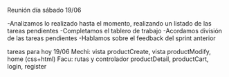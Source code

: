 Reunión día sábado 19/06

-Analizamos lo realizado hasta el momento, realizando un listado de las tareas pendientes
-Completamos el tablero de trabajo
-Acordamos división de las tareas pendientes
-Hablamos sobre el feedback del sprint anterior


tareas para hoy 19/06
Mechi: vista productCreate, vista productModify, home (css+html)
Facu: rutas y controlador productDetail, productCart, login, register
